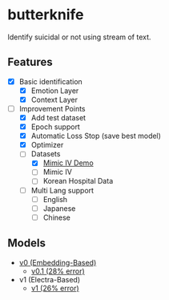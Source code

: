 # butterknife

Identify suicidal or not using stream of text.

## Features

- [x] Basic identification
  - [x] Emotion Layer
  - [x] Context Layer
- [ ] Improvement Points
  - [x] Add test dataset
  - [x] Epoch support
  - [x] Automatic Loss Stop (save best model)
  - [x] Optimizer
  - [ ] Datasets
    - [x] [Mimic IV Demo](https://physionet.org/content/mimic-iv-demo)
    - [ ] Mimic IV
    - [ ] Korean Hospital Data
  - [ ] Multi Lang support
    - [ ] English
    - [ ] Japanese
    - [ ] Chinese

## Models

- [v0 (Embedding-Based)](https://minio.misile.xyz/noa/models/cabinet_v0.pth.zst)
  - [v0.1 (28% error)](https://minio.misile.xyz/noa/models/cabinet_v0.1.pth.zst)
- v1 (Electra-Based)
  - [v1 (26% error)](https://minio.misile.xyz/noa/models/cabinet_v1.pth.zst)
